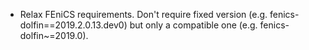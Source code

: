 - Relax FEniCS requirements. Don't require fixed version (e.g. fenics-dolfin==2019.2.0.13.dev0) but only a compatible one (e.g. fenics-dolfin~=2019.0).
